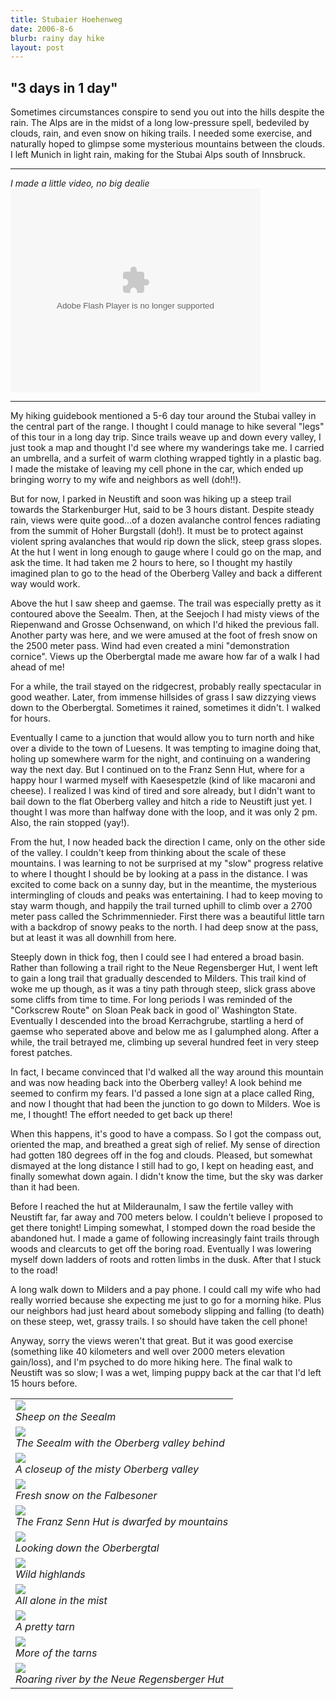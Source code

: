 ```yaml
---
title: Stubaier Hoehenweg
date: 2006-8-6
blurb: rainy day hike
layout: post
---
```


<h2>"3 days in 1 day"</h2>


Sometimes circumstances conspire to send you out into the hills despite the rain. The Alps are in the midst of a long low-pressure spell, bedeviled by clouds, rain, and even snow on hiking trails. I needed some exercise, and naturally hoped to glimpse some mysterious mountains between the clouds. I left Munich in light rain, making for the Stubai Alps south of Innsbruck.


<hr>
<i>I made a little video, no big dealie</i>
<embed style="width:400px; height:326px;" id="VideoPlayback" align="middle" type="application/x-shockwave-flash" src="http://video.google.com/googleplayer.swf?docId=-2211259351796929583&hl=en" quality="best" bgcolor="#ffffff" scale="noScale" salign="TL"  FlashVars="playerMode=embedded"> </embed>
<hr>


My hiking guidebook mentioned a 5-6 day tour around the Stubai valley in the central part of the range. I thought I could manage to hike several "legs" of this tour in a long day trip. Since trails weave up and down every valley, I just took a map and thought I'd see where my wanderings take me. I carried an umbrella, and a surfeit of warm clothing wrapped tightly in a plastic bag. I made the mistake of leaving my cell phone in the car, which ended up bringing worry to my wife and neighbors as well (doh!!).


But for now, I parked in Neustift and soon was hiking up a steep trail towards the Starkenburger Hut, said to be 3 hours distant. Despite steady rain, views were quite good...of a dozen avalanche control fences radiating from the summit of Hoher Burgstall (doh!). It must be to protect against violent spring avalanches that would rip down the slick, steep grass slopes. At the hut I went in long enough to gauge where I could go on the map, and ask the time. It had taken me 2 hours to here, so I thought my hastily imagined plan to go to the head of the Oberberg Valley and back a different way would work.


Above the hut I saw sheep and gaemse. The trail was especially pretty as it contoured above the Seealm. Then, at the Seejoch I had misty views of the Riepenwand and Grosse Ochsenwand, on which I'd hiked the previous fall. Another party was here, and we were amused at the foot of fresh snow on the 2500 meter pass. Wind had even created a mini "demonstration cornice". Views up the Oberbergtal made me aware how far of a walk I had ahead of me!


For a while, the trail stayed on the ridgecrest, probably really spectacular in good weather. Later, from immense hillsides of grass I saw dizzying views down to the Oberbergtal. Sometimes it rained, sometimes it didn't. I walked for hours.


Eventually I came to a junction that would allow you to turn north and hike over a divide to the town of Luesens. It was tempting to imagine doing that, holing up somewhere warm for the night, and continuing on a wandering way the next day. But I continued on to the Franz Senn Hut, where for a happy hour I warmed myself with Kaesespetzle (kind of like macaroni and cheese). I realized I was kind of tired and sore already, but I didn't want to bail down to the flat Oberberg valley and hitch a ride to Neustift just yet. I thought I was more than halfway done with the loop, and it was only 2 pm. Also, the rain stopped (yay!).


From the hut, I now headed back the direction I came, only on the other side of the valley. I couldn't keep from thinking about the scale of these mountains. I was learning to not be surprised at my "slow" progress relative to where I thought I should be by looking at a pass in the distance. I was excited to come back on a sunny day, but in the meantime, the mysterious intermingling of clouds and peaks was entertaining. I had to keep moving to stay warm though, and happily the trail turned uphill to climb over a 2700 meter pass called the Schrimmennieder. First there was a beautiful little tarn with a backdrop of snowy peaks to the north. I had deep snow at the pass, but at least it was all downhill from here.


Steeply down in thick fog, then I could see I had entered a broad basin. Rather than following a trail right to the Neue Regensberger Hut, I went left to gain a long trail that gradually descended to Milders. This trail kind of woke me up though, as it was a tiny path through steep, slick grass above some cliffs from time to time. For long periods I was reminded of the "Corkscrew Route" on Sloan Peak back in good ol' Washington State. Eventually I descended into the broad Kerrachgrube, startling a herd of gaemse who seperated above and below me as I galumphed along. After a while, the trail betrayed me, climbing up several hundred feet in very steep forest patches.


In fact, I became convinced that I'd walked all the way around this mountain and was now heading back into the Oberberg valley! A look behind me seemed to confirm my fears. I'd passed a lone sign at a place called Ring, and now I thought that had been the junction to go down to Milders. Woe is me, I thought! The effort needed to get back up there!


When this happens, it's good to have a compass. So I got the compass out, oriented the map, and breathed a great sigh of relief. My sense of direction had gotten 180 degrees off in the fog and clouds. Pleased, but somewhat dismayed at the long distance I still had to go, I kept on heading east, and finally somewhat down again. I didn't know the time, but the sky was darker than it had been.


Before I reached the hut at Milderaunalm, I saw the fertile valley with Neustift far, far away and 700 meters below. I couldn't believe I proposed to get there tonight! Limping somewhat, I stomped down the road beside the abandoned hut. I made a game of following increasingly faint trails through woods and clearcuts to get off the boring road. Eventually I was lowering myself down ladders of roots and rotten limbs in the dusk. After that I stuck to the road!


A long walk down to Milders and a pay phone. I could call my wife who had really worried because she expecting me just to go for a morning hike. Plus our neighbors had just heard about somebody slipping and falling (to death) on these steep, wet, grassy trails. I so should have taken the cell phone!


Anyway, sorry the views weren't that great. But it was good exercise (something like 40 kilometers and well over 2000 meters elevation gain/loss), and I'm psyched to do more hiking here. The final walk to Neustift was so slow; I was a wet, limping puppy back at the car that I'd left 15 hours before.

<table>
<tr><td>
<a href="images/articles/trips/2006/seealm.jpg"><img src="images/articles/trips/2006/seealm.jpg"></a><br>
<i>Sheep on the Seealm</i>
</td></tr>
<tr><td>
<a href="images/articles/trips/2006/intooberberg.jpg"><img src="images/articles/trips/2006/intooberberg.jpg"></a><br>
<i>The Seealm with the Oberberg valley behind</i>
</td></tr>
<tr><td>
<a href="images/articles/trips/2006/intooberberg1.jpg"><img src="images/articles/trips/2006/intooberberg1.jpg"></a><br>
<i>A closeup of the misty Oberberg valley</i>
</td></tr>
<tr><td>
<a href="images/articles/trips/2006/alongtheway.jpg"><img src="images/articles/trips/2006/alongtheway.jpg"></a><br>
<i>Fresh snow on the Falbesoner</i>
</td></tr>
<tr><td>
<a href="images/articles/trips/2006/franzsenn.jpg"><img src="images/articles/trips/2006/franzsenn.jpg"></a><br>
<i>The Franz Senn Hut is dwarfed by mountains</i>
</td></tr>
<tr><td>
<a href="images/articles/trips/2006/oberbergtal1.jpg"><img src="images/articles/trips/2006/oberbergtal1.jpg"></a><br>
<i>Looking down the Oberbergtal</i>
</td></tr>
<tr><td>
<a href="images/articles/trips/2006/aboveoberberg1.jpg"><img src="images/articles/trips/2006/aboveoberberg1.jpg"></a><br>
<i>Wild highlands</i>
</td></tr>
<tr><td>
<a href="images/articles/trips/2006/aboveoberberg2.jpg"><img src="images/articles/trips/2006/aboveoberberg2.jpg"></a><br>
<i>All alone in the mist</i>
</td></tr>
<tr><td>
<a href="images/articles/trips/2006/aboveoberberg3.jpg"><img src="images/articles/trips/2006/aboveoberberg3.jpg"></a><br>
<i>A pretty tarn</i>
</td></tr>
<tr><td>
<a href="images/articles/trips/2006/aboveoberberg4.jpg"><img src="images/articles/trips/2006/aboveoberberg4.jpg"></a><br>
<i>More of the tarns</i>
</td></tr>
<tr><td>
<a href="images/articles/trips/2006/regensberger.jpg"><img src="images/articles/trips/2006/regensberger.jpg"></a><br>
<i>Roaring river by the Neue Regensberger Hut</i>
</td></tr>
</table>
